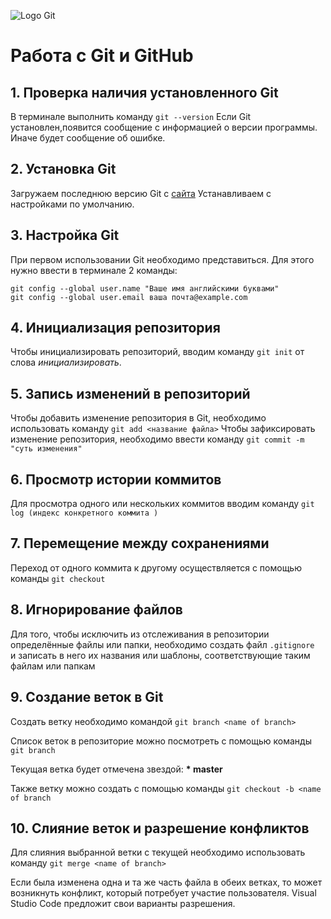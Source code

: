 ![Logo Git](git-logo.png)
# Работа с Git и GitHub

## 1. Проверка наличия установленного Git
В терминале выполнить команду `git --version`
Если Git установлен,появится сообщение с информацией о версии программы. Иначе будет сообщение об ошибке.

## 2. Установка Git
Загружаем последнюю версию Git с [сайта](https://git-scm.com/downloads) 
Устанавливаем с настройками по умолчанию.

## 3. Настройка Git
При первом использовании Git необходимо представиться.
Для этого нужно ввести в терминале 2 команды:
```
git config --global user.name "Ваше имя английскими буквами"
git config --global user.email ваша почта@example.com

```

## 4. Инициализация репозитория
Чтобы инициализировать репозиторий, вводим команду `git init` от слова *инициализировать*.

## 5. Запись изменений в репозиторий
Чтобы добавить изменение репозитория в Git, необходимо использовать команду `git add <название файла>`
Чтобы зафиксировать изменение репозитория, необходимо ввести команду `git commit -m "суть изменения"`

## 6. Просмотр истории коммитов
Для просмотра одного или нескольких коммитов вводим команду `git log (индекс конкретного коммита )`

## 7. Перемещение между сохранениями
Переход от одного коммита к другому осуществляется с помощью команды `git checkout`

## 8. Игнорирование файлов
Для того, чтобы исключить из отслеживания в репозитории определённые файлы или папки, необходимо создать файл `.gitignore ` и записать в него их названия или шаблоны, соответствующие таким файлам или папкам

## 9. Создание веток в Git
Создать ветку необходимо командой `git branch <name of branch>`

Список веток в репозиторие можно посмотреть с помощью команды `git branch`

Текущая ветка будет отмечена звездой: **\* master**

Также ветку можно создать с помощью команды `git checkout -b <name of branch`

## 10. Слияние веток и разрешение конфликтов
Для слияния выбранной ветки с текущей необходимо использовать команду `git merge <name of branch>`

Если была изменена одна и та же часть файла в обеих ветках, то может возникнуть конфликт, который потребует участие пользователя. Visual Studio Code предложит свои варианты разрешения.


